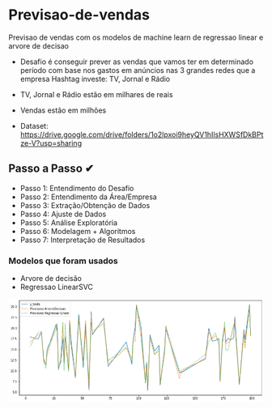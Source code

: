 # Previsao-de-vendas

Previsao de vendas com os modelos de machine learn de regressao linear e arvore de decisao

- Desafio é conseguir prever as vendas que vamos ter em determinado período com base nos gastos em anúncios nas 3 grandes redes que a empresa Hashtag investe: TV, Jornal e Rádio
- TV, Jornal e Rádio estão em milhares de reais
- Vendas estão em milhões

- Dataset: https://drive.google.com/drive/folders/1o2lpxoi9heyQV1hIlsHXWSfDkBPtze-V?usp=sharing

## Passo a Passo ✔

- Passo 1: Entendimento do Desafio
- Passo 2: Entendimento da Área/Empresa
- Passo 3: Extração/Obtenção de Dados
- Passo 4: Ajuste de Dados
- Passo 5: Análise Exploratória
- Passo 6: Modelagem + Algoritmos
- Passo 7: Interpretação de Resultados

### Modelos que foram usados

- Arvore de decisão
- Regressao LinearSVC

![Finanças](img/output.png)
